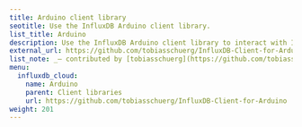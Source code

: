 ```yaml
---
title: Arduino client library
seotitle: Use the InfluxDB Arduino client library.
list_title: Arduino
description: Use the InfluxDB Arduino client library to interact with InfluxDB.
external_url: https://github.com/tobiasschuerg/InfluxDB-Client-for-Arduino
list_note: _– contributed by [tobiasschuerg](https://github.com/tobiasschuerg)_
menu:
  influxdb_cloud:
    name: Arduino
    parent: Client libraries
    url: https://github.com/tobiasschuerg/InfluxDB-Client-for-Arduino
weight: 201
---
```

